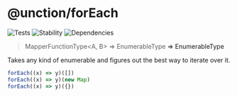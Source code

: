 # @unction/forEach

![Tests][BADGE_TRAVIS]
![Stability][BADGE_STABILITY]
![Dependencies][BADGE_DEPENDENCY]

>  MapperFunctionType<A, B> => EnumerableType<A> => EnumerableType<A>

Takes any kind of enumerable and figures out the best way to iterate over it.

``` javascript
forEach((x) => y)([])
forEach((x) => y)(new Map)
forEach((x) => y)({})
```

[BADGE_TRAVIS]: https://img.shields.io/travis/unctionjs/forEach.svg?maxAge=2592000&style=flat-square
[BADGE_STABILITY]: https://img.shields.io/badge/stability-strong-green.svg?maxAge=2592000&style=flat-square
[BADGE_DEPENDENCY]: https://img.shields.io/david/unctionjs/forEach.svg?maxAge=2592000&style=flat-square
